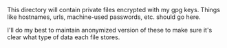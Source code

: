 This directory will contain private files encrypted with my gpg keys.
Things like hostnames, urls, machine-used passwords, etc. should go
here.

I'll do my best to maintain anonymized version of these to make sure
it's clear what type of data each file stores.
